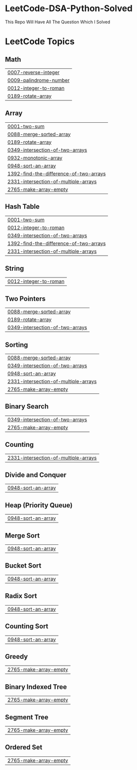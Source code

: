 # LeetCode-DSA-Python-Solved
This Repo Will  Have All The Question Which I Solved 

<!---LeetCode Topics Start-->
# LeetCode Topics
## Math
|  |
| ------- |
| [0007-reverse-integer](https://github.com/aditya-niranjan/LeetCode-DSA-Python-Solved/tree/master/0007-reverse-integer) |
| [0009-palindrome-number](https://github.com/aditya-niranjan/LeetCode-DSA-Python-Solved/tree/master/0009-palindrome-number) |
| [0012-integer-to-roman](https://github.com/aditya-niranjan/LeetCode-DSA-Python-Solved/tree/master/0012-integer-to-roman) |
| [0189-rotate-array](https://github.com/aditya-niranjan/LeetCode-DSA-Python-Solved/tree/master/0189-rotate-array) |
## Array
|  |
| ------- |
| [0001-two-sum](https://github.com/aditya-niranjan/LeetCode-DSA-Python-Solved/tree/master/0001-two-sum) |
| [0088-merge-sorted-array](https://github.com/aditya-niranjan/LeetCode-DSA-Python-Solved/tree/master/0088-merge-sorted-array) |
| [0189-rotate-array](https://github.com/aditya-niranjan/LeetCode-DSA-Python-Solved/tree/master/0189-rotate-array) |
| [0349-intersection-of-two-arrays](https://github.com/aditya-niranjan/LeetCode-DSA-Python-Solved/tree/master/0349-intersection-of-two-arrays) |
| [0932-monotonic-array](https://github.com/aditya-niranjan/LeetCode-DSA-Python-Solved/tree/master/0932-monotonic-array) |
| [0948-sort-an-array](https://github.com/aditya-niranjan/LeetCode-DSA-Python-Solved/tree/master/0948-sort-an-array) |
| [1392-find-the-difference-of-two-arrays](https://github.com/aditya-niranjan/LeetCode-DSA-Python-Solved/tree/master/1392-find-the-difference-of-two-arrays) |
| [2331-intersection-of-multiple-arrays](https://github.com/aditya-niranjan/LeetCode-DSA-Python-Solved/tree/master/2331-intersection-of-multiple-arrays) |
| [2765-make-array-empty](https://github.com/aditya-niranjan/LeetCode-DSA-Python-Solved/tree/master/2765-make-array-empty) |
## Hash Table
|  |
| ------- |
| [0001-two-sum](https://github.com/aditya-niranjan/LeetCode-DSA-Python-Solved/tree/master/0001-two-sum) |
| [0012-integer-to-roman](https://github.com/aditya-niranjan/LeetCode-DSA-Python-Solved/tree/master/0012-integer-to-roman) |
| [0349-intersection-of-two-arrays](https://github.com/aditya-niranjan/LeetCode-DSA-Python-Solved/tree/master/0349-intersection-of-two-arrays) |
| [1392-find-the-difference-of-two-arrays](https://github.com/aditya-niranjan/LeetCode-DSA-Python-Solved/tree/master/1392-find-the-difference-of-two-arrays) |
| [2331-intersection-of-multiple-arrays](https://github.com/aditya-niranjan/LeetCode-DSA-Python-Solved/tree/master/2331-intersection-of-multiple-arrays) |
## String
|  |
| ------- |
| [0012-integer-to-roman](https://github.com/aditya-niranjan/LeetCode-DSA-Python-Solved/tree/master/0012-integer-to-roman) |
## Two Pointers
|  |
| ------- |
| [0088-merge-sorted-array](https://github.com/aditya-niranjan/LeetCode-DSA-Python-Solved/tree/master/0088-merge-sorted-array) |
| [0189-rotate-array](https://github.com/aditya-niranjan/LeetCode-DSA-Python-Solved/tree/master/0189-rotate-array) |
| [0349-intersection-of-two-arrays](https://github.com/aditya-niranjan/LeetCode-DSA-Python-Solved/tree/master/0349-intersection-of-two-arrays) |
## Sorting
|  |
| ------- |
| [0088-merge-sorted-array](https://github.com/aditya-niranjan/LeetCode-DSA-Python-Solved/tree/master/0088-merge-sorted-array) |
| [0349-intersection-of-two-arrays](https://github.com/aditya-niranjan/LeetCode-DSA-Python-Solved/tree/master/0349-intersection-of-two-arrays) |
| [0948-sort-an-array](https://github.com/aditya-niranjan/LeetCode-DSA-Python-Solved/tree/master/0948-sort-an-array) |
| [2331-intersection-of-multiple-arrays](https://github.com/aditya-niranjan/LeetCode-DSA-Python-Solved/tree/master/2331-intersection-of-multiple-arrays) |
| [2765-make-array-empty](https://github.com/aditya-niranjan/LeetCode-DSA-Python-Solved/tree/master/2765-make-array-empty) |
## Binary Search
|  |
| ------- |
| [0349-intersection-of-two-arrays](https://github.com/aditya-niranjan/LeetCode-DSA-Python-Solved/tree/master/0349-intersection-of-two-arrays) |
| [2765-make-array-empty](https://github.com/aditya-niranjan/LeetCode-DSA-Python-Solved/tree/master/2765-make-array-empty) |
## Counting
|  |
| ------- |
| [2331-intersection-of-multiple-arrays](https://github.com/aditya-niranjan/LeetCode-DSA-Python-Solved/tree/master/2331-intersection-of-multiple-arrays) |
## Divide and Conquer
|  |
| ------- |
| [0948-sort-an-array](https://github.com/aditya-niranjan/LeetCode-DSA-Python-Solved/tree/master/0948-sort-an-array) |
## Heap (Priority Queue)
|  |
| ------- |
| [0948-sort-an-array](https://github.com/aditya-niranjan/LeetCode-DSA-Python-Solved/tree/master/0948-sort-an-array) |
## Merge Sort
|  |
| ------- |
| [0948-sort-an-array](https://github.com/aditya-niranjan/LeetCode-DSA-Python-Solved/tree/master/0948-sort-an-array) |
## Bucket Sort
|  |
| ------- |
| [0948-sort-an-array](https://github.com/aditya-niranjan/LeetCode-DSA-Python-Solved/tree/master/0948-sort-an-array) |
## Radix Sort
|  |
| ------- |
| [0948-sort-an-array](https://github.com/aditya-niranjan/LeetCode-DSA-Python-Solved/tree/master/0948-sort-an-array) |
## Counting Sort
|  |
| ------- |
| [0948-sort-an-array](https://github.com/aditya-niranjan/LeetCode-DSA-Python-Solved/tree/master/0948-sort-an-array) |
## Greedy
|  |
| ------- |
| [2765-make-array-empty](https://github.com/aditya-niranjan/LeetCode-DSA-Python-Solved/tree/master/2765-make-array-empty) |
## Binary Indexed Tree
|  |
| ------- |
| [2765-make-array-empty](https://github.com/aditya-niranjan/LeetCode-DSA-Python-Solved/tree/master/2765-make-array-empty) |
## Segment Tree
|  |
| ------- |
| [2765-make-array-empty](https://github.com/aditya-niranjan/LeetCode-DSA-Python-Solved/tree/master/2765-make-array-empty) |
## Ordered Set
|  |
| ------- |
| [2765-make-array-empty](https://github.com/aditya-niranjan/LeetCode-DSA-Python-Solved/tree/master/2765-make-array-empty) |
<!---LeetCode Topics End-->